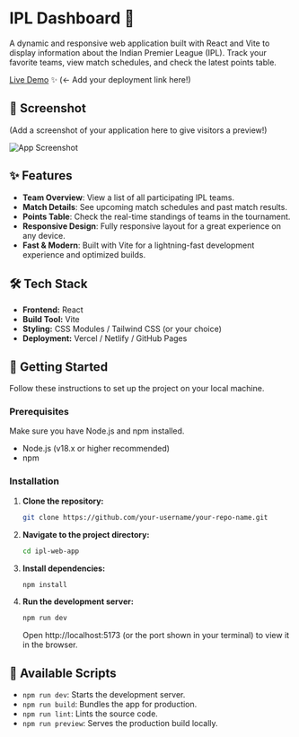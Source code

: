 # IPL Dashboard 🏏

A dynamic and responsive web application built with React and Vite to display information about the Indian Premier League (IPL). Track your favorite teams, view match schedules, and check the latest points table.

[Live Demo]([https://example.com](https://ipl-web-app-react.vercel.app/)) ✨ (<- Add your deployment link here!)

## 📸 Screenshot

(Add a screenshot of your application here to give visitors a preview!)

![App Screenshot](https://via.placeholder.com/800x450.png?text=Your+App+Screenshot)

## ✨ Features

*   **Team Overview**: View a list of all participating IPL teams.
*   **Match Details**: See upcoming match schedules and past match results.
*   **Points Table**: Check the real-time standings of teams in the tournament.
*   **Responsive Design**: Fully responsive layout for a great experience on any device.
*   **Fast & Modern**: Built with Vite for a lightning-fast development experience and optimized builds.

## 🛠️ Tech Stack

*   **Frontend:** React
*   **Build Tool:** Vite
*   **Styling:** CSS Modules / Tailwind CSS (or your choice)
*   **Deployment:** Vercel / Netlify / GitHub Pages

## 🚀 Getting Started

Follow these instructions to set up the project on your local machine.

### Prerequisites

Make sure you have Node.js and npm installed.
*   Node.js (v18.x or higher recommended)
*   npm

### Installation

1.  **Clone the repository:**
    ```sh
    git clone https://github.com/your-username/your-repo-name.git
    ```

2.  **Navigate to the project directory:**
    ```sh
    cd ipl-web-app
    ```

3.  **Install dependencies:**
    ```sh
    npm install
    ```

4.  **Run the development server:**
    ```sh
    npm run dev
    ```
    Open http://localhost:5173 (or the port shown in your terminal) to view it in the browser.

## 📜 Available Scripts

*   `npm run dev`: Starts the development server.
*   `npm run build`: Bundles the app for production.
*   `npm run lint`: Lints the source code.
*   `npm run preview`: Serves the production build locally.

